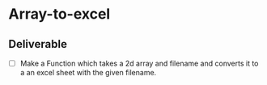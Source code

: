# Array-to-excel
## Deliverable
- [ ] Make a Function which takes a 2d array and filename and converts it to a an excel sheet with the given filename.  
